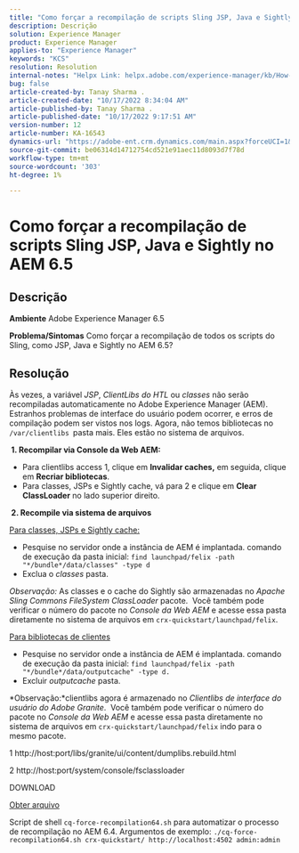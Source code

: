 ```yaml
---
title: "Como forçar a recompilação de scripts Sling JSP, Java e Sightly no AEM 6.5"
description: Descrição
solution: Experience Manager
product: Experience Manager
applies-to: "Experience Manager"
keywords: "KCS"
resolution: Resolution
internal-notes: "Helpx Link: helpx.adobe.com/experience-manager/kb/How-to-force-a-recompilation-of-all-Sling-scripts-jsps-java-sightly-on-AEM-6-4.html"
bug: false
article-created-by: Tanay Sharma .
article-created-date: "10/17/2022 8:34:04 AM"
article-published-by: Tanay Sharma .
article-published-date: "10/17/2022 9:17:51 AM"
version-number: 12
article-number: KA-16543
dynamics-url: "https://adobe-ent.crm.dynamics.com/main.aspx?forceUCI=1&pagetype=entityrecord&etn=knowledgearticle&id=3e907074-f64d-ed11-bba2-0022480868ff"
source-git-commit: be06314d14712754cd521e91aec11d8093d7f78d
workflow-type: tm+mt
source-wordcount: '303'
ht-degree: 1%

---
```


# Como forçar a recompilação de scripts Sling JSP, Java e Sightly no AEM 6.5

## Descrição

<b>Ambiente</b>
Adobe Experience Manager 6.5


<b>Problema/Sintomas</b>
Como forçar a recompilação de todos os scripts do Sling, como JSP, Java e Sightly no AEM 6.5?


## Resolução


Às vezes, a variável *JSP*, *ClientLibs do HTL* ou *classes* não serão recompiladas automaticamente no Adobe Experience Manager (AEM).  Estranhos problemas de interface do usuário podem ocorrer, e erros de compilação podem ser vistos nos logs. Agora, não temos bibliotecas no `/var/clientlibs `pasta mais. Eles estão no sistema de arquivos.

<b> 1. Recompilar via Console da Web AEM:</b>

- Para clientlibs access 1, clique em <b>Invalidar caches,</b> em seguida, clique em <b>Recriar bibliotecas</b>.
- Para classes, JSPs e Sightly cache, vá para 2 e clique em <b>Clear ClassLoader</b> no lado superior direito.


<b> 2. Recompile via sistema de arquivos</b>

<u>Para classes, JSPs e Sightly cache:</u>

- Pesquise no servidor onde a instância de AEM é implantada. comando de execução da pasta inicial: `find launchpad/felix -path "*/bundle*/data/classes" -type d`
- Exclua o *classes* pasta.


*Observação:* As classes e o cache do Sightly são armazenadas no *Apache Sling Commons FileSystem ClassLoader* pacote.  Você também pode verificar o número do pacote no *Console da Web AEM* e acesse essa pasta diretamente no sistema de arquivos em `crx-quickstart/launchpad/felix`.



<u>Para bibliotecas de clientes</u>

- Pesquise no servidor onde a instância de AEM é implantada. comando de execução da pasta inicial: `find launchpad/felix -path "*/bundle*/data/outputcache" -type d.`
- Excluir *outputcache* pasta.


*Observação:*clientlibs agora é armazenado no *Clientlibs de interface do usuário do Adobe Granite*.  Você também pode verificar o número do pacote no *Console da Web AEM* e acesse essa pasta diretamente no sistema de arquivos em `crx-quickstart/launchpad/felix` indo para o mesmo pacote.



1 http://host:port/libs/granite/ui/content/dumplibs.rebuild.html

2 http://host:port/system/console/fsclassloader



DOWNLOAD

[Obter arquivo](https://helpx.adobe.com/content/dam/help/en/experience-manager/kb/How-to-force-a-recompilation-of-all-Sling-scripts-jsps-java-sightly-on-AEM-6-4/_jcr_content/main-pars/download_section/download-1/cq-force-recompilation64.zip "cq-force-recompilation64.zip")

Script de shell `cq-force-recompilation64.sh` para automatizar o processo de recompilação no AEM 6.4. Argumentos de exemplo: `./cq-force-recompilation64.sh crx-quickstart/ http://localhost:4502 admin:admin`
